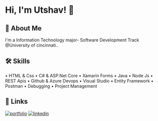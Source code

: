 # Hi, I'm Utshav! 👋


## 🚀 About Me
I'm a Information Technology major- Software Development Track @University of cincinnati..


## 🛠 Skills
• HTML & Css                                 • C# & ASP.Net Core                • Xamarin Forms
• Java                                              • Node Js                                  • REST Apis
 	• Github & Azure Devops                • Visual Studio                          • Entity Framework
            • Postman                                       •  Debugging                             • Project Management 


## 🔗 Links
[![portfolio](https://img.shields.io/badge/my_portfolio-000?style=for-the-badge&logo=ko-fi&logoColor=white)](https://utshavsbagpack.onrender.com/)
[![linkedin](https://img.shields.io/badge/linkedin-0A66C2?style=for-the-badge&logo=linkedin&logoColor=white)](https://www.linkedin.com/in/utshavkhatiwada/)
